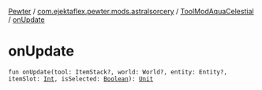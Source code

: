 [Pewter](../../index.md) / [com.ejektaflex.pewter.mods.astralsorcery](../index.md) / [ToolModAquaCelestial](index.md) / [onUpdate](./on-update.md)

# onUpdate

`fun onUpdate(tool: ItemStack?, world: World?, entity: Entity?, itemSlot: `[`Int`](https://kotlinlang.org/api/latest/jvm/stdlib/kotlin/-int/index.html)`, isSelected: `[`Boolean`](https://kotlinlang.org/api/latest/jvm/stdlib/kotlin/-boolean/index.html)`): `[`Unit`](https://kotlinlang.org/api/latest/jvm/stdlib/kotlin/-unit/index.html)